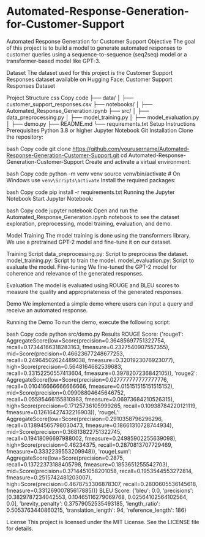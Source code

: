 # Automated-Response-Generation-for-Customer-Support
Automated Response Generation for Customer Support
Objective
The goal of this project is to build a model to generate automated responses to customer queries using a sequence-to-sequence (seq2seq) model or a transformer-based model like GPT-3.

Dataset
The dataset used for this project is the Customer Support Responses dataset available on Hugging Face:
Customer Support Responses Dataset

Project Structure
css
Copy code
├── data/
│   ├── customer_support_responses.csv
├── notebooks/
│   ├── Automated_Response_Generation.ipynb
├── src/
│   ├── data_preprocessing.py
│   ├── model_training.py
│   ├── model_evaluation.py
│   ├── demo.py
├── README.md
└── requirements.txt
Setup Instructions
Prerequisites
Python 3.8 or higher
Jupyter Notebook
Git
Installation
Clone the repository:

bash
Copy code
git clone https://github.com/yourusername/Automated-Response-Generation-Customer-Support.git
cd Automated-Response-Generation-Customer-Support
Create and activate a virtual environment:

bash
Copy code
python -m venv venv
source venv/bin/activate   # On Windows use `venv\Scripts\activate`
Install the required packages:

bash
Copy code
pip install -r requirements.txt
Running the Jupyter Notebook
Start Jupyter Notebook:

bash
Copy code
jupyter notebook
Open and run the Automated_Response_Generation.ipynb notebook to see the dataset exploration, preprocessing, model training, evaluation, and demo.

Model Training
The model training is done using the transformers library. We use a pretrained GPT-2 model and fine-tune it on our dataset.

Training Script
data_preprocessing.py: Script to preprocess the dataset.
model_training.py: Script to train the model.
model_evaluation.py: Script to evaluate the model.
Fine-tuning
We fine-tuned the GPT-2 model for coherence and relevance of the generated responses.

Evaluation
The model is evaluated using ROUGE and BLEU scores to measure the quality and appropriateness of the generated responses.

Demo
We implemented a simple demo where users can input a query and receive an automated response.

Running the Demo
To run the demo, execute the following script:

bash
Copy code
python src/demo.py
Results
ROUGE Score: {'rouge1': AggregateScore(low=Score(precision=0.36485697751322754, recall=0.17344166318283163, fmeasure=0.2327540907557355), mid=Score(precision=0.46623677248677253, recall=0.24964502624489038, fmeasure=0.3201923076923077), high=Score(precision=0.5648164682539683, recall=0.33152250557413604, fmeasure=0.3978207236842105)), 'rouge2': AggregateScore(low=Score(precision=0.027777777777777776, recall=0.010416666666666666, fmeasure=0.015151515151515152), mid=Score(precision=0.09908804645646752, recall=0.05595466155810983, fmeasure=0.06973684210526315), high=Score(precision=0.17125736105999265, recall=0.10938784220121119, fmeasure=0.12616427432216903)), 'rougeL': AggregateScore(low=Score(precision=0.2910358796296296, recall=0.13894565798030473, fmeasure=0.18661310728744934), mid=Score(precision=0.36813822751322745, recall=0.19418096697988002, fmeasure=0.24985902255639098), high=Score(precision=0.46234375, recall=0.2870813707729469, fmeasure=0.3332239553209948)), 'rougeLsum': AggregateScore(low=Score(precision=0.2875, recall=0.13722373188405798, fmeasure=0.1853651255542703), mid=Score(precision=0.3714451058201058, recall=0.1953544553272814, fmeasure=0.2515742481203007), high=Score(precision=0.4678753306878307, recall=0.2800605536145618, fmeasure=0.33126900785617885))}
BLEU Score: {'bleu': 0.0, 'precisions': [0.3829787234042553, 0.10465116279069768, 0.02564102564102564, 0.0], 'brevity_penalty': 0.37579052535493185, 'length_ratio': 0.5053763440860215, 'translation_length': 94, 'reference_length': 186}

License
This project is licensed under the MIT License. See the LICENSE file for details.
